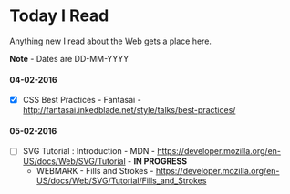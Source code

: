 # Today I Read
Anything new I read about the Web gets a place here.

**Note** - Dates are DD-MM-YYYY
#### 04-02-2016
- [X] CSS Best Practices - Fantasai - http://fantasai.inkedblade.net/style/talks/best-practices/

#### 05-02-2016
- [ ] SVG Tutorial : Introduction - MDN - https://developer.mozilla.org/en-US/docs/Web/SVG/Tutorial - **IN PROGRESS**
    * WEBMARK - Fills and Strokes - https://developer.mozilla.org/en-US/docs/Web/SVG/Tutorial/Fills_and_Strokes

